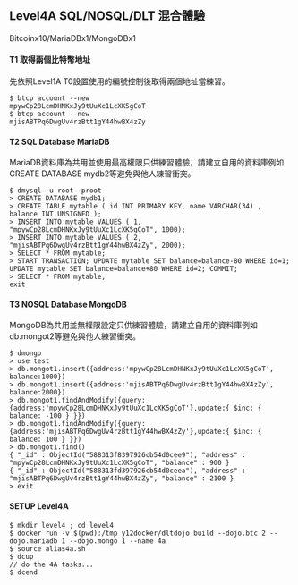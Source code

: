 ## Level4A SQL/NOSQL/DLT 混合體驗

Bitcoinx10/MariaDBx1/MongoDBx1

#### T1 取得兩個比特幣地址
先依照Level1A T0設置使用的編號控制後取得兩個地址當練習。
```
$ btcp account --new
mpywCp28LcmDHNKxJy9tUuXc1LcXK5gCoT
$ btcp account --new
mjisABTPq6DwgUv4rzBtt1gY44hwBX4zZy
```
#### T2 SQL Database MariaDB
MariaDB資料庫為共用並使用最高權限只供練習體驗，請建立自用的資料庫例如CREATE DATABASE mydb2等避免與他人練習衝突。
```
$ dmysql -u root -proot
> CREATE DATABASE mydb1;
> CREATE TABLE mytable ( id INT PRIMARY KEY, name VARCHAR(34) , balance INT UNSIGNED );
> INSERT INTO mytable VALUES ( 1, "mpywCp28LcmDHNKxJy9tUuXc1LcXK5gCoT", 1000);
> INSERT INTO mytable VALUES ( 2, "mjisABTPq6DwgUv4rzBtt1gY44hwBX4zZy", 2000);
> SELECT * FROM mytable;
> START TRANSACTION; UPDATE mytable SET balance=balance-80 WHERE id=1; UPDATE mytable SET balance=balance+80 WHERE id=2; COMMIT;
> SELECT * FROM mytable;
exit
```
#### T3 NOSQL Database MongoDB
MongoDB為共用並無權限設定只供練習體驗，請建立自用的資料庫例如db.mongot2等避免與他人練習衝突。
```
$ dmongo
> use test
> db.mongot1.insert({address:'mpywCp28LcmDHNKxJy9tUuXc1LcXK5gCoT', balance:1000})
> db.mongot1.insert({address:'mjisABTPq6DwgUv4rzBtt1gY44hwBX4zZy', balance:2000})
> db.mongot1.findAndModify({query:{address:'mpywCp28LcmDHNKxJy9tUuXc1LcXK5gCoT'},update:{ $inc: { balance: -100 } }})
> db.mongot1.findAndModify({query:{address:'mjisABTPq6DwgUv4rzBtt1gY44hwBX4zZy'},update:{ $inc: { balance: 100 } }})
> db.mongot1.find()
{ "_id" : ObjectId("588313f8397926cb54d0cee9"), "address" : "mpywCp28LcmDHNKxJy9tUuXc1LcXK5gCoT", "balance" : 900 }
{ "_id" : ObjectId("588313fd397926cb54d0ceea"), "address" : "mjisABTPq6DwgUv4rzBtt1gY44hwBX4zZy", "balance" : 2100 }
> exit
```
#### SETUP Level4A
```
$ mkdir level4 ; cd level4
$ docker run -v $(pwd):/tmp y12docker/dltdojo build --dojo.btc 2 --dojo.mariadb 1 --dojo.mongo 1 --name 4a
$ source alias4a.sh
$ dcup
// do the 4A tasks...
$ dcend
```
